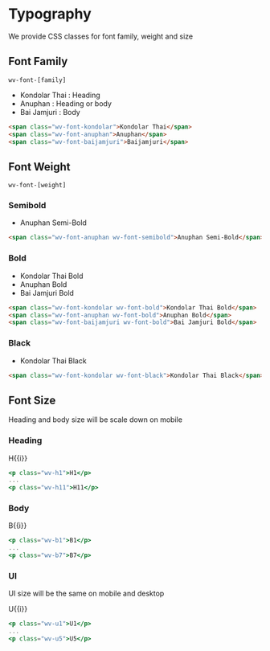 # Typography

We provide CSS classes for font family, weight and size

## Font Family

`wv-font-[family]`

- <span class="wv-font-kondolar">Kondolar Thai</span> : Heading
- <span class="wv-font-anuphan">Anuphan</span> : Heading or body
- <span class="wv-font-baijamjuri">Bai Jamjuri</span> : Body

```html
<span class="wv-font-kondolar">Kondolar Thai</span>
<span class="wv-font-anuphan">Anuphan</span>
<span class="wv-font-baijamjuri">Baijamjuri</span>
```

## Font Weight

`wv-font-[weight]`

### Semibold

- <span class="wv-font-anuphan wv-font-semibold">Anuphan Semi-Bold</span>

```html
<span class="wv-font-anuphan wv-font-semibold">Anuphan Semi-Bold</span>
```

### Bold

- <span class="wv-font-kondolar wv-font-bold">Kondolar Thai Bold</span>
- <span class="wv-font-anuphan wv-font-bold">Anuphan Bold</span>
- <span class="wv-font-baijamjuri wv-font-bold">Bai Jamjuri Bold</span>

```html
<span class="wv-font-kondolar wv-font-bold">Kondolar Thai Bold</span>
<span class="wv-font-anuphan wv-font-bold">Anuphan Bold</span>
<span class="wv-font-baijamjuri wv-font-bold">Bai Jamjuri Bold</span>
```

### Black

- <span class="wv-font-kondolar wv-font-black">Kondolar Thai Black</span>

```html
<span class="wv-font-kondolar wv-font-black">Kondolar Thai Black</span>
```

## Font Size

Heading and body size will be scale down on mobile

### Heading

<p v-for="i in 11" :class="`wv-h${i}`">H{{i}}</p>

```jsx
<p class="wv-h1">H1</p>
...
<p class="wv-h11">H11</p>
```

### Body

<p v-for="i in 7" :class="`wv-b${i}`">B{{i}}</p>

```jsx
<p class="wv-b1">B1</p>
...
<p class="wv-b7">B7</p>
```

### UI

UI size will be the same on mobile and desktop

<p v-for="i in 5" :class="`wv-u${i}`">U{{i}}</p>

```jsx
<p class="wv-u1">U1</p>
...
<p class="wv-u5">U5</p>
```
